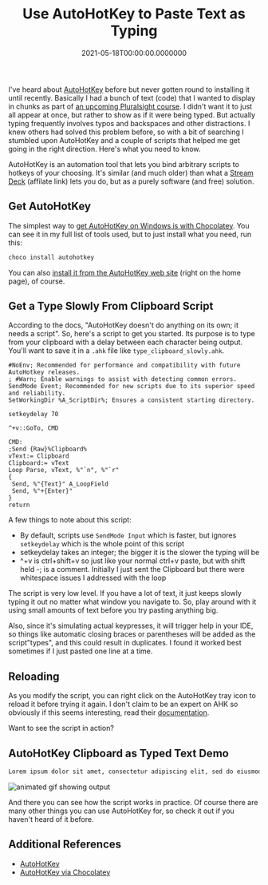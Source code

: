 ﻿---
title: Use AutoHotKey to Paste Text as Typing
date: "2021-05-18T00:00:00.0000000"
description: Sometimes, especially when recording but also occasionally to get around website password-paste-protections, it's helpful to paste from your clipboard and have the text appear with a delay between each character as if it were being typed. The free AutoHotKey tool and a custom script will solve this for you.
featuredImage: /img/use-autohotkey-to-paste-text-as-typing.png
---

I've heard about [AutoHotKey](https://www.autohotkey.com/) before but never gotten round to installing it until recently. Basically I had a bunch of text (code) that I wanted to display in chunks as part of [an upcoming Pluralsight course](https://www.pluralsight.com/authors/steve-smith). I didn't want it to just all appear at once, but rather to show as if it were being typed. But actually typing frequently involves typos and backspaces and other distractions. I knew others had solved this problem before, so with a bit of searching I stumbled upon AutoHotKey and a couple of scripts that helped me get going in the right direction. Here's what you need to know.

AutoHotKey is an automation tool that lets you bind arbitrary scripts to hotkeys of your choosing. It's similar (and much older) than what a [Stream Deck](https://amzn.to/3v4ojjQ) (affilate link) lets you do, but as a purely software (and free) solution.

## Get AutoHotKey

The simplest way to [get AutoHotKey on Windows is with Chocolatey](https://community.chocolatey.org/packages/autohotkey). You can see it in my full list of tools used, but to just install what you need, run this:

```powershell
choco install autohotkey
```

You can also [install it from the AutoHotKey web site](https://www.autohotkey.com/) (right on the home page), of course.

## Get a Type Slowly From Clipboard Script

According to the docs, "AutoHotKey doesn't do anything on its own; it needs a script". So, here's a script to get you started. Its purpose is to type from your clipboard with a delay between each character being output. You'll want to save it in a `.ahk` file like `type_clipboard_slowly.ahk`.

```autohotkey
#NoEnv; Recommended for performance and compatibility with future AutoHotkey releases.
; #Warn; Enable warnings to assist with detecting common errors.
SendMode Event; Recommended for new scripts due to its superior speed and reliability.
SetWorkingDir %A_ScriptDir%; Ensures a consistent starting directory.

setkeydelay 70

^+v::GoTo, CMD

CMD:
;Send {Raw}%Clipboard%
vText:= Clipboard
Clipboard:= vText
Loop Parse, vText, %"`n", %"`r"
{
 Send, %"{Text}" A_LoopField
 Send, %"+{Enter}"
}
return
```

A few things to note about this script:

- By default, scripts use `SendMode Input` which is faster, but ignores `setkeydelay` which is the whole point of this script
- setkeydelay takes an integer; the bigger it is the slower the typing will be
- ^+v is ctrl+shift+v so just like your normal ctrl+v paste, but with shift held
-; is a comment. Initially I just sent the Clipboard but there were whitespace issues I addressed with the loop

The script is very low level. If you have a lot of text, it just keeps slowly typing it out no matter what window you navigate to. So, play around with it using small amounts of text before you try pasting anything big.

Also, since it's simulating actual keypresses, it will trigger help in your IDE, so things like automatic closing braces or parentheses will be added as the script"types", and this could result in duplicates. I found it worked best sometimes if I just pasted one line at a time.

## Reloading

As you modify the script, you can right click on the AutoHotKey tray icon to reload it before trying it again. I don't claim to be an expert on AHK so obviously if this seems interesting, read their [documentation](https://www.autohotkey.com/docs/AutoHotkey.htm).

Want to see the script in action?

## AutoHotKey Clipboard as Typed Text Demo

```markdown
Lorem ipsum dolor sit amet, consectetur adipiscing elit, sed do eiusmod tempor incididunt ut labore et dolore magna aliqua. Ut enim ad minim veniam, quis nostrud exercitation ullamco laboris nisi ut aliquip ex ea commodo consequat. Duis aute irure dolor in reprehenderit in voluptate velit esse cillum dolore eu fugiat nulla pariatur. Excepteur sint occaecat cupidatat non proident, sunt in culpa qui officia deserunt mollit anim id est laborum.
```

![animated gif showing output](/img/ahk-clipboard-as-typed-text.gif)

And there you can see how the script works in practice. Of course there are many other things you can use AutoHotKey for, so check it out if you haven't heard of it before.

## Additional References

- [AutoHotKey](https://www.autohotkey.com)
- [AutoHotKey via Chocolatey](https://community.chocolatey.org/packages/autohotkey)

